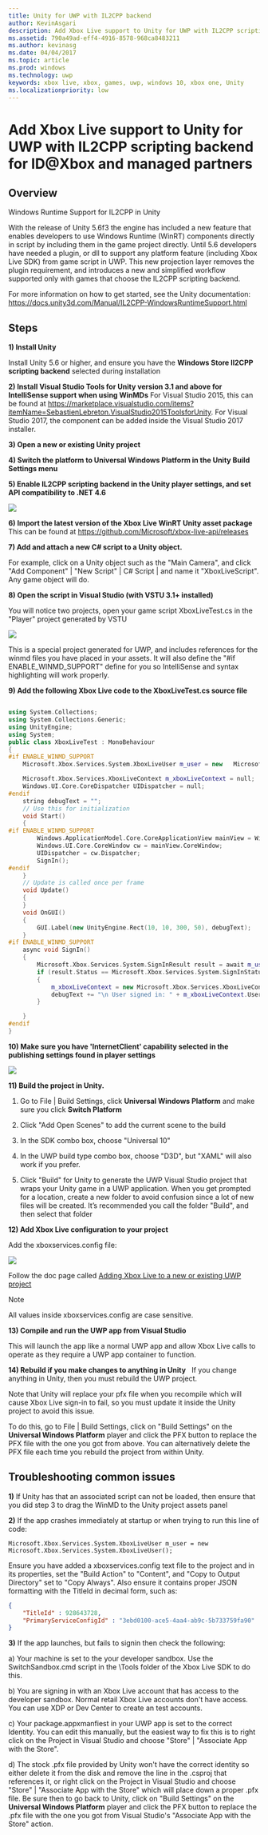 ```yaml
---
title: Unity for UWP with IL2CPP backend
author: KevinAsgari
description: Add Xbox Live support to Unity for UWP with IL2CPP scripting backend for ID@Xbox and managed partners
ms.assetid: 790a49ad-eff4-4916-8578-968ca8483211
ms.author: kevinasg
ms.date: 04/04/2017
ms.topic: article
ms.prod: windows
ms.technology: uwp
keywords: xbox live, xbox, games, uwp, windows 10, xbox one, Unity
ms.localizationpriority: low
---
```


# Add Xbox Live support to Unity for UWP with IL2CPP scripting backend for ID@Xbox and managed partners

## Overview

Windows Runtime Support for IL2CPP in Unity

With the release of Unity 5.6f3 the engine has included a new feature that enables developers to use Windows Runtime (WinRT) components directly in script by including them in the game project directly. Until 5.6 developers have needed a plugin, or dll to support any platform feature (including Xbox Live SDK) from game script in UWP. This new projection layer removes the plugin requirement, and introduces a new and simplified workflow supported only with games that choose the IL2CPP scripting backend.

For more information on how to get started, see the Unity documentation: https://docs.unity3d.com/Manual/IL2CPP-WindowsRuntimeSupport.html

## Steps

**1) Install Unity**

Install Unity 5.6 or higher, and ensure you have the **Windows Store Il2CPP scripting backend** selected during installation

**2) Install Visual Studio Tools for Unity version 3.1 and above for IntelliSense support when using WinMDs**
For Visual Studio 2015, this can be found at https://marketplace.visualstudio.com/items?itemName=SebastienLebreton.VisualStudio2015ToolsforUnity.  For Visual Studio 2017, the component can be added inside the Visual Studio 2017 installer.

**3) Open a new or existing Unity project**

**4) Switch the platform to Universal Windows Platform in the Unity Build Settings menu**

**5) Enable IL2CPP scripting backend in the Unity player settings, and set API compatibility to .NET 4.6**

![](../images/unity/unity-il2cpp-1.png)

**6) Import the latest version of the Xbox Live WinRT Unity asset package**
This can be found at https://github.com/Microsoft/xbox-live-api/releases

**7) Add and attach a new C\# script to a Unity object.**

For example, click on a Unity object such as the "Main Camera", and click "Add Component" \| "New Script" \| C\# Script \| and name it "XboxLiveScript". Any game object will do.

**8) Open the script in Visual Studio (with VSTU 3.1+ installed)**

You will notice two projects, open your game script XboxLiveTest.cs in the "Player" project generated by VSTU

![](../images/unity/unity-il2cpp-2.png)

This is a special project generated for UWP, and includes references for the winmd files you have placed in your assets.
It will also define the "#if ENABLE_WINMD_SUPPORT" define for you so IntelliSense and syntax highlighting will work properly.

**9) Add the following Xbox Live code to the XboxLiveTest.cs source file**

```cpp

using System.Collections;
using System.Collections.Generic;
using UnityEngine;
using System;
public class XboxLiveTest : MonoBehaviour
{
#if ENABLE_WINMD_SUPPORT
    Microsoft.Xbox.Services.System.XboxLiveUser m_user = new   Microsoft.Xbox.Services.System.XboxLiveUser();

    Microsoft.Xbox.Services.XboxLiveContext m_xboxLiveContext = null;
    Windows.UI.Core.CoreDispatcher UIDispatcher = null;
#endif
    string debugText = "";
    // Use this for initialization
    void Start()
    {
#if ENABLE_WINMD_SUPPORT
        Windows.ApplicationModel.Core.CoreApplicationView mainView = Windows.ApplicationModel.Core.CoreApplication.MainView;
        Windows.UI.Core.CoreWindow cw = mainView.CoreWindow;
        UIDispatcher = cw.Dispatcher;
        SignIn();
#endif
    }
    // Update is called once per frame
    void Update()
    {
    }
    void OnGUI()
    {
        GUI.Label(new UnityEngine.Rect(10, 10, 300, 50), debugText);
    }
#if ENABLE_WINMD_SUPPORT
    async void SignIn()
    {
        Microsoft.Xbox.Services.System.SignInResult result = await m_user.SignInAsync(UIDispatcher);
        if (result.Status == Microsoft.Xbox.Services.System.SignInStatus.Success)
        {
            m_xboxLiveContext = new Microsoft.Xbox.Services.XboxLiveContext(m_user);
            debugText += "\n User signed in: " + m_xboxLiveContext.User.Gamertag;
        }

    }
#endif
}

```

**10)	Make sure you have 'InternetClient' capability selected in the publishing settings found in player settings**

![](../images/unity/unity-il2cpp-3.png)

**11) Build the project in Unity.**

1.  Go to File \| Build Settings, click **Universal Windows Platform** and make sure you click **Switch Platform**

2.  Click "Add Open Scenes" to add the current scene to the build

3.  In the SDK combo box, choose "Universal 10"

4.  In the UWP build type combo box, choose "D3D", but "XAML" will also work if you prefer.

5.  Click "Build" for Unity to generate the UWP Visual Studio project that wraps your Unity game in a UWP application. When you get prompted for a location, create a new folder to avoid confusion since a lot of new files will be created. It’s recommended you call the folder "Build", and then select that folder

**12) Add Xbox Live configuration to your project**

Add the xboxservices.config file:

![](../images/unity/unity-il2cpp-4.png)

Follow the doc page called [Adding Xbox Live to a new or existing UWP project](get-started-with-visual-studio-and-uwp.md)

> [!NOTE]
> All values inside xboxservices.config are case sensitive.

**13) Compile and run the UWP app from Visual Studio**

This will launch the app like a normal UWP app and allow Xbox Live calls to operate as they require a UWP app container to function.

**14) Rebuild if you make changes to anything in Unity**
  
If you change anything in Unity, then you must rebuild the UWP project.

Note that Unity will replace your pfx file when you recompile which will cause Xbox Live sign-in to fail, so you must update it inside the Unity project to avoid this issue.

To do this, go to File \| Build Settings, click on "Build Settings" on the **Universal Windows Platform** player and click the PFX button to replace the PFX file with the one you got from above. You can alternatively delete the PFX file each time you rebuild the project from within Unity.

## Troubleshooting common issues

**1)**
If Unity has that an associated script can not be loaded, then ensure that you did step 3 to drag the WinMD to the Unity project assets panel

**2)**
If the app crashes immediately at startup or when trying to run this line of code:

    Microsoft.Xbox.Services.System.XboxLiveUser m_user = new Microsoft.Xbox.Services.System.XboxLiveUser();

Ensure you have added a xboxservices.config text file to the project and in its properties, set the "Build Action" to "Content", and "Copy to Output Directory" set to "Copy Always".
Also ensure it contains proper JSON formatting with the TitleId in decimal form, such as:

```json
{
    "TitleId" : 928643728,
    "PrimaryServiceConfigId" : "3ebd0100-ace5-4aa4-ab9c-5b733759fa90"
}
```

**3)**
If the app launches, but fails to signin then check the following:

a) Your machine is set to the your developer sandbox.  Use the SwitchSandbox.cmd script in the \Tools folder of the Xbox Live SDK to do this.

b) You are signing in with an Xbox Live account that has access to the developer sandbox.  Normal retail Xbox Live accounts don't have access.  You can use XDP or Dev Center to create an test accounts.

c) Your package.appxmanfiest in your UWP app is set to the correct Identity.  You can edit this manually, but the easiest way to fix this is to right click on the Project in Visual Studio and choose "Store" \| "Associate App with the Store".

d) The stock .pfx file provided by Unity won't have the correct identity so either delete it from the disk and remove the line in the .csproj that references it, or right click on the Project in Visual Studio and choose "Store" \| "Associate App with the Store" which will place down a proper .pfx file.  Be sure then to go back to Unity, click on "Build Settings" on the **Universal Windows Platform** player and click the PFX button to replace the .pfx file with the one you got from Visual Studio's "Associate App with the Store" action.
